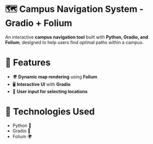 # 🗺️ Campus Navigation System - Gradio + Folium

An interactive **campus navigation tool** built with **Python, Gradio, and Folium**, designed to help users find optimal paths within a campus.

# 🚀 Features
- 🌍 **Dynamic map rendering** using **Folium**
- 🖥️ **Interactive UI** with **Gradio**
- 📍 **User input for selecting locations**


# 🔧 Technologies Used
- Python 🐍  
- Gradio 🎨  
- Folium 🌍  
